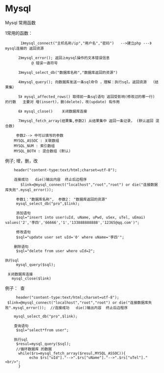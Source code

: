 # Mysql
Mysql 常用函数


  1常用的函数：
  
  
	       1》mysql_connect("主机名称/ip","用户名","密码")   -->建立php ---》mysql连接的 返回资源
	        
	      2》mysql_error(); 返回上mysql操作的文本错误信息
	            @ 错误一直符号
	            
	      3》mysql_select_db("数据库名称","数据库返回的资源") 
	       
	      4》mysql_query(); 向数据库发送一条sql命令 ，理解：执行sql。返回资源  （结果集）
	
	      5》 mysql_affected_rows() 取得前一条sql语句 返回受影响(修改过的哪一行) 的行数   主要对 增(insert)，删(delete)，改(update) 有作用
            
	      6》 mysql_close()    关闭数据库连接
	      
	      7》mysql_fetch_array(结果集,参数2) 从结果集中 返回一条记录， (默认返回 混合数)
	   
	     参数2--> 中可以填写的参数
		MYSQL_ASSOC : 关联数组
		MYSQL_NUM : 索引数组
		MYSQL_BOTH : 混合数组 (默认)  


 例子; 增，删，改
 
 
       	header("content-type:text/html;charset=utf-8");
        
        连接成功   die()输出内容  终止后边程序
	       $link=@mysql_connect("localhost","root","root") or die("连接数据库失败".mysql_error());
         
         参数1："数据库名称",  参数2： "数据库返回的资源"
         mysql_select_db("pro",$link);
     
         添加语句
         $sql="insert into user(uId, uName, uPwd, uSex, uTel, uEmai) values('2','李四','66666','1','133888888888','12365@qq.com')";
     
         修改语句
         $sql="update user set uId='0' where uName='李四'";
  
        删除语句
         $sql="delete from user where uId=2";
	 
	执行sql
         mysql_query($sql);
	 
	 关闭数据库连接
	   mysql_close($link)

例子：   查


         header("content-type:text/html;charset=utf-8");
	 $link=@mysql_connect("localhost","root","root") or die("连接数据库失败".mysql_error());  //连接成功   die()输出内容  终止后边程序 

		mysql_select_db("pro",$link);

		查询语句        
		 $sql="select*from user";

		执行sql
		 $resul=mysql_query($sql);
		 //循环数据库 的数据
		  while($rs=mysql_fetch_array($resul,MYSQL_ASSOC)){
			   echo $rs["uId"]."-->".$rs["uName"]."-->".$rs["uTel"]."<br/>";
		  }






